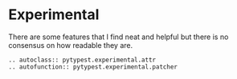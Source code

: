 # Experimental

There are some features that I find neat and helpful but there is no consensus on how readable they are.

```{eval-rst}
.. autoclass:: pytypest.experimental.attr
.. autofunction:: pytypest.experimental.patcher
```
